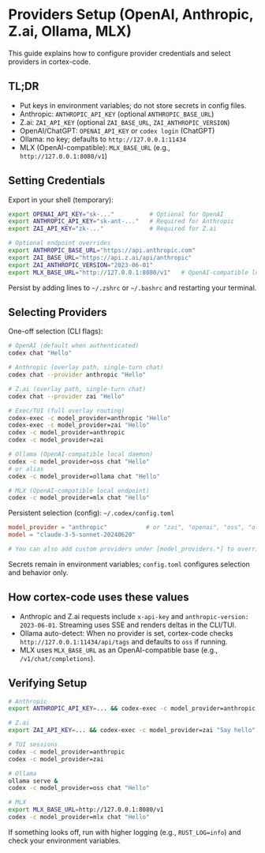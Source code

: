 # Providers Setup (OpenAI, Anthropic, Z.ai, Ollama, MLX)

This guide explains how to configure provider credentials and select providers in cortex-code.

## TL;DR

- Put keys in environment variables; do not store secrets in config files.
- Anthropic: `ANTHROPIC_API_KEY` (optional `ANTHROPIC_BASE_URL`)
- Z.ai: `ZAI_API_KEY` (optional `ZAI_BASE_URL`, `ZAI_ANTHROPIC_VERSION`)
- OpenAI/ChatGPT: `OPENAI_API_KEY` or `codex login` (ChatGPT)
- Ollama: no key; defaults to `http://127.0.0.1:11434`
- MLX (OpenAI-compatible): `MLX_BASE_URL` (e.g., `http://127.0.0.1:8080/v1`)

## Setting Credentials

Export in your shell (temporary):

```bash
export OPENAI_API_KEY="sk-..."          # Optional for OpenAI
export ANTHROPIC_API_KEY="sk-ant-..."   # Required for Anthropic
export ZAI_API_KEY="zk-..."             # Required for Z.ai

# Optional endpoint overrides
export ANTHROPIC_BASE_URL="https://api.anthropic.com"
export ZAI_BASE_URL="https://api.z.ai/api/anthropic"
export ZAI_ANTHROPIC_VERSION="2023-06-01"
export MLX_BASE_URL="http://127.0.0.1:8080/v1"   # OpenAI-compatible local endpoint
```

Persist by adding lines to `~/.zshrc` or `~/.bashrc` and restarting your terminal.

## Selecting Providers

One-off selection (CLI flags):

```bash
# OpenAI (default when authenticated)
codex chat "Hello"

# Anthropic (overlay path, single-turn chat)
codex chat --provider anthropic "Hello"

# Z.ai (overlay path, single-turn chat)
codex chat --provider zai "Hello"

# Exec/TUI (full overlay routing)
codex-exec -c model_provider=anthropic "Hello"
codex-exec -c model_provider=zai "Hello"
codex -c model_provider=anthropic
codex -c model_provider=zai

# Ollama (OpenAI-compatible local daemon)
codex -c model_provider=oss chat "Hello"
# or alias
codex -c model_provider=ollama chat "Hello"

# MLX (OpenAI-compatible local endpoint)
codex -c model_provider=mlx chat "Hello"
```

Persistent selection (config): `~/.codex/config.toml`

```toml
model_provider = "anthropic"           # or "zai", "openai", "oss", "ollama", "mlx"
model = "claude-3-5-sonnet-20240620"

# You can also add custom providers under [model_providers.*] to override defaults.
```

Secrets remain in environment variables; `config.toml` configures selection and behavior only.

## How cortex-code uses these values

- Anthropic and Z.ai requests include `x-api-key` and `anthropic-version: 2023-06-01`. Streaming uses SSE and renders deltas in the CLI/TUI.
- Ollama auto-detect: When no provider is set, cortex-code checks `http://127.0.0.1:11434/api/tags` and defaults to `oss` if running.
- MLX uses `MLX_BASE_URL` as an OpenAI-compatible base (e.g., `/v1/chat/completions`).

## Verifying Setup

```bash
# Anthropic
export ANTHROPIC_API_KEY=... && codex-exec -c model_provider=anthropic "Say hello"

# Z.ai
export ZAI_API_KEY=... && codex-exec -c model_provider=zai "Say hello"

# TUI sessions
codex -c model_provider=anthropic
codex -c model_provider=zai

# Ollama
ollama serve &
codex -c model_provider=oss chat "Hello"

# MLX
export MLX_BASE_URL=http://127.0.0.1:8080/v1
codex -c model_provider=mlx chat "Hello"
```

If something looks off, run with higher logging (e.g., `RUST_LOG=info`) and check your environment variables.

